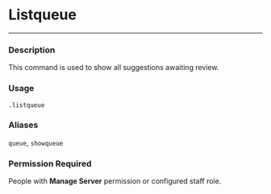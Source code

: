 # Listqueue
---
### Description
This command is used to show all suggestions awaiting review.
### Usage
```
.listqueue
```
### Aliases
`queue`, `showqueue`
### Permission Required
People with **Manage Server** permission or configured staff role.